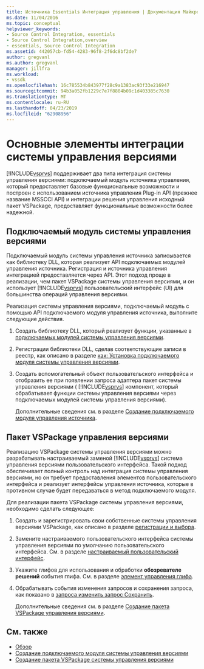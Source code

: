 ```yaml
---
title: Источника Essentials Интеграция управления | Документация Майкрософт
ms.date: 11/04/2016
ms.topic: conceptual
helpviewer_keywords:
- Source Control Integration, essentials
- Source Control Integration,overview
- essentials, Source Control Integration
ms.assetid: 442057cb-fd54-4283-96f8-2f6dc8bf2de7
author: gregvanl
ms.author: gregvanl
manager: jillfra
ms.workload:
- vssdk
ms.openlocfilehash: 16c785534b843977f28c9a1383ac93f33e216947
ms.sourcegitcommit: 94b3a052fb1229c7e7f8804b09c1d403385c7630
ms.translationtype: MT
ms.contentlocale: ru-RU
ms.lasthandoff: 04/23/2019
ms.locfileid: "62908956"
---
```

# <a name="source-control-integration-essentials"></a>Основные элементы интеграции системы управления версиями
[!INCLUDE[vsprvs](../../code-quality/includes/vsprvs_md.md)] поддерживает два типа интеграция системы управления версиями: подключаемый модуль источника управления, который предоставляет базовые функциональные возможности и построен с использованием источника управления Plug-in API (прежнее название MSSCCI API) и интеграции решения управления исходный пакет VSPackage, предоставляет функциональные возможности более надежной.

## <a name="source-control-plug-in"></a>Подключаемый модуль системы управления версиями
 Подключаемый модуль системы управления источника записывается как библиотеку DLL, которая реализует API подключаемых модулей управления источника. Регистрация и источника управления интеграцией предоставляется через API. Этот подход проще в реализации, чем пакет VSPackage системы управления версиями, и он использует [!INCLUDE[vsprvs](../../code-quality/includes/vsprvs_md.md)] пользовательский интерфейс (UI) для большинства операций управления версиями.

 Реализация системы управления версиями, подключаемый модуль с помощью API подключаемого модуля управления источника, выполните следующие действия.

1. Создать библиотеку DLL, который реализует функции, указанные в [подключаемых модулей системы управления версиями](../../extensibility/source-control-plug-ins.md).

2. Регистрации библиотеки DLL, сделав соответствующие записи в реестр, как описано в разделе [как: Установка подключаемого модуля системы управления версиями](../../extensibility/internals/how-to-install-a-source-control-plug-in.md).

3. Создать вспомогательный объект пользовательского интерфейса и отобразить ее при появлении запроса адаптера пакет системы управления версиями ( [!INCLUDE[vsprvs](../../code-quality/includes/vsprvs_md.md)] компонент, который обрабатывает функции системы управления версиями через подключаемых модулей системы управления версиями).

   Дополнительные сведения см. в разделе [Создание подключаемого модуля управления источника](../../extensibility/internals/creating-a-source-control-plug-in.md).

## <a name="source-control-vspackage"></a>Пакет VSPackage управления версиями
 Реализацию VSPackage системы управления версиями можно разрабатывать настраиваемый заменой [!INCLUDE[vsprvs](../../code-quality/includes/vsprvs_md.md)] система управления версиями пользовательского интерфейса. Такой подход обеспечивает полный контроль над интеграция системы управления версиями, но он требует предоставления элементов пользовательского интерфейса и реализует интерфейсы управления источника, которые в противном случае будет передаваться в метод подключаемого модуля.

 Для реализации пакета VSPackage системы управления версиями, необходимо сделать следующее:

1. Создать и зарегистрировать свои собственные системы управления версиями VSPackage, как описано в разделе [регистрации и выбора](../../extensibility/internals/registration-and-selection-source-control-vspackage.md).

2. Замените настраиваемого пользовательского интерфейса системы управления версиями по умолчанию пользовательского интерфейса. См. в разделе [настраиваемый пользовательский интерфейс](../../extensibility/internals/custom-user-interface-source-control-vspackage.md).

3. Укажите глифов для использования и обработки **обозревателе решений** события глифа. См. в разделе [элемент управления глифа](../../extensibility/internals/glyph-control-source-control-vspackage.md).

4. Обрабатывать события изменения запросов и сохранения запроса, как показано в [запроса изменить запрос Сохранить](../../extensibility/internals/query-edit-query-save-source-control-vspackage.md).

   Дополнительные сведения см. в разделе [Создание пакета VSPackage управления версиями](../../extensibility/internals/creating-a-source-control-vspackage.md).

## <a name="see-also"></a>См. также
- [Обзор](../../extensibility/internals/source-control-integration-overview.md)
- [Создание подключаемого модуля системы управления версиями](../../extensibility/internals/creating-a-source-control-plug-in.md)
- [Создание пакета VSPackage системы управления версиями](../../extensibility/internals/creating-a-source-control-vspackage.md)